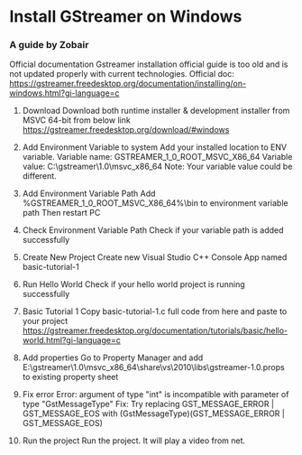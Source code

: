 # Install GStreamer on Windows
### A guide by Zobair

Official documentation
Gstreamer installation official  guide is too old and is not updated properly with current technologies.
Official doc: https://gstreamer.freedesktop.org/documentation/installing/on-windows.html?gi-language=c


1. Download
Download both runtime installer & development installer from MSVC 64-bit from below link
https://gstreamer.freedesktop.org/download/#windows

2. Add Environment Variable to system
Add your installed location to ENV variable.
Variable name: GSTREAMER_1_0_ROOT_MSVC_X86_64
Variable value: C:\gstreamer\1.0\msvc_x86_64
Note: Your variable value could be different.

3. Add Environment Variable Path
Add %GSTREAMER_1_0_ROOT_MSVC_X86_64%\bin to environment variable path 
Then restart PC

4. Check  Environment Variable Path
Check if your variable path is added successfully

5. Create New Project
Create new Visual Studio C++ Console App named basic-tutorial-1

6. Run Hello World
Check if your hello world project is running successfully

7. Basic Tutorial 1
Copy basic-tutorial-1.c full code from here and paste to your project 
https://gstreamer.freedesktop.org/documentation/tutorials/basic/hello-world.html?gi-language=c

8. Add properties
Go to Property Manager and add E:\gstreamer\1.0\msvc_x86_64\share\vs\2010\libs\gstreamer-1.0.props to existing property sheet 

9. Fix error
Error: argument of type "int" is incompatible with parameter of type "GstMessageType"
Fix: Try replacing GST_MESSAGE_ERROR | GST_MESSAGE_EOS with (GstMessageType)(GST_MESSAGE_ERROR | GST_MESSAGE_EOS)

10. Run the project
Run the project.
It will play a video from net.
